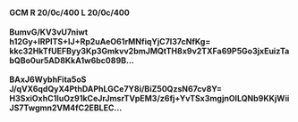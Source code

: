 #### GCM R 20/0c/400 L 20/0c/400
**BumvG/KV3vU7niwt**<br/>**h12Gy+lRPITS+IJ+Rp2uAeO61rMNfiqYjC7I37cNfKg=**<br/>**kkc32HkTfUEFByy3Kp3Gmkvv2bmJMQtTH8x9v2TXFa69P5Go3jxEuizTabQBo0ur5AD8KkA1w6bc089B...**<br/><br/>
**BAxJ6WybhFita5oS**<br/>**J/qVX6qdQyX4PthDAPhLGCe7Y8i/BiZ50QzsN67cv8Y=**<br/>**H3SxiOxhC1IuOz91kCeJrJmsrTVpEM3/z6fj+YvTSx3mgjnOILQNb9KKjWiiJS7Twgmn2VM4fC2EBLEC...**